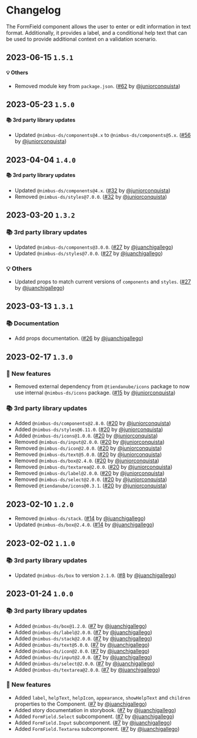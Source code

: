 # Changelog

The FormField component allows the user to enter or edit information in text format. Additionally, it provides a label, and a conditional help text that can be used to provide additional context on a validation scenario.

## 2023-06-15 `1.5.1`

#### 💡 Others

- Removed module key from `package.json`. ([#62](https://github.com/TiendaNube/nimbus-patterns/pull/62) by [@juniorconquista](https://github.com/juniorconquista))

## 2023-05-23 `1.5.0`

#### 📚 3rd party library updates

- Updated `@nimbus-ds/components@4.x` to `@nimbus-ds/components@5.x`. ([#56](https://github.com/TiendaNube/nimbus-patterns/pull/56) by [@juniorconquista](https://github.com/juniorconquista))

## 2023-04-04 `1.4.0`

#### 📚 3rd party library updates

- Updated `@nimbus-ds/components@4.x`. ([#32](https://github.com/TiendaNube/nimbus-patterns/pull/32) by [@juniorconquista](https://github.com/juniorconquista))
- Removed `@nimbus-ds/styles@7.0.0`. ([#32](https://github.com/TiendaNube/nimbus-patterns/pull/32) by [@juniorconquista](https://github.com/juniorconquista))

## 2023-03-20 `1.3.2`

### 📚 3rd party library updates

- Updated `@nimbus-ds/components@3.0.0`. ([#27](https://github.com/TiendaNube/nimbus-patterns/pull/27) by [@juanchigallego](https://github.com/juanchigallego))
- Updated `@nimbus-ds/styles@7.0.0`. ([#27](https://github.com/TiendaNube/nimbus-patterns/pull/27) by [@juanchigallego](https://github.com/juanchigallego))

### 💡 Others

- Updated props to match current versions of `components` and `styles`. ([#27](https://github.com/TiendaNube/nimbus-patterns/pull/27) by [@juanchigallego](https://github.com/juanchigallego))

## 2023-03-13 `1.3.1`

### 📚 Documentation

- Add props documentation. ([#26](https://github.com/TiendaNube/nimbus-patterns/pull/26) by [@juanchigallego](https://github.com/juanchigallego))

## 2023-02-17 `1.3.0`

### 🎉 New features

- Removed external dependency from `@tiendanube/icons` package to now use internal `@nimbus-ds/icons` package. ([#15](https://github.com/TiendaNube/nimbus-design-system/pull/#15) by [@juniorconquista](https://github.com/juniorconquista))

### 📚 3rd party library updates

- Added `@nimbus-ds/components@2.8.0`. ([#20](https://github.com/TiendaNube/nimbus-patterns/pull/20) by [@juniorconquista](https://github.com/juniorconquista))
- Added `@nimbus-ds/styles@6.11.0`. ([#20](https://github.com/TiendaNube/nimbus-patterns/pull/20) by [@juniorconquista](https://github.com/juniorconquista))
- Added `@nimbus-ds/icons@1.0.0`. ([#20](https://github.com/TiendaNube/nimbus-patterns/pull/20) by [@juniorconquista](https://github.com/juniorconquista))
- Removed `@nimbus-ds/input@2.0.0`. ([#20](https://github.com/TiendaNube/nimbus-patterns/pull/20) by [@juniorconquista](https://github.com/juniorconquista))
- Removed `@nimbus-ds/icon@2.0.0`. ([#20](https://github.com/TiendaNube/nimbus-patterns/pull/20) by [@juniorconquista](https://github.com/juniorconquista))
- Removed `@nimbus-ds/text@5.0.0`. ([#20](https://github.com/TiendaNube/nimbus-patterns/pull/20) by [@juniorconquista](https://github.com/juniorconquista))
- Removed `@nimbus-ds/box@2.4.0`. ([#20](https://github.com/TiendaNube/nimbus-patterns/pull/20) by [@juniorconquista](https://github.com/juniorconquista))
- Removed `@nimbus-ds/textarea@2.0.0`. ([#20](https://github.com/TiendaNube/nimbus-patterns/pull/20) by [@juniorconquista](https://github.com/juniorconquista))
- Removed `@nimbus-ds/label@2.0.0`. ([#20](https://github.com/TiendaNube/nimbus-patterns/pull/20) by [@juniorconquista](https://github.com/juniorconquista))
- Removed `@nimbus-ds/select@2.0.0`. ([#20](https://github.com/TiendaNube/nimbus-patterns/pull/20) by [@juniorconquista](https://github.com/juniorconquista))
- Removed `@tiendanube/icons@0.3.1`. ([#20](https://github.com/TiendaNube/nimbus-patterns/pull/20) by [@juniorconquista](https://github.com/juniorconquista))

## 2023-02-10 `1.2.0`

- Removed `@nimbus-ds/stack`. ([#14](https://github.com/TiendaNube/nimbus-patterns/pull/14) by [@juanchigallego](https://github.com/juanchigallego))
- Updated `@nimbus-ds/box@2.4.0`. ([#14](https://github.com/TiendaNube/nimbus-patterns/pull/14) by [@juanchigallego](https://github.com/juanchigallego))

## 2023-02-02 `1.1.0`

### 📚 3rd party library updates

- Updated `@nimbus-ds/box` to version `2.1.0`. ([#8](https://github.com/TiendaNube/nimbus-patterns/pull/8) by [@juanchigallego](https://github.com/juanchigallego))

## 2023-01-24 `1.0.0`

### 📚 3rd party library updates

- Added `@nimbus-ds/box@1.2.0`. ([#7](https://github.com/TiendaNube/nimbus-patterns/pull/7) by [@juanchigallego](https://github.com/juanchigallego))
- Added `@nimbus-ds/label@2.0.0`. ([#7](https://github.com/TiendaNube/nimbus-patterns/pull/7) by [@juanchigallego](https://github.com/juanchigallego))
- Added `@nimbus-ds/stack@2.0.0`. ([#7](https://github.com/TiendaNube/nimbus-patterns/pull/7) by [@juanchigallego](https://github.com/juanchigallego))
- Added `@nimbus-ds/text@5.0.0`. ([#7](https://github.com/TiendaNube/nimbus-patterns/pull/7) by [@juanchigallego](https://github.com/juanchigallego))
- Added `@nimbus-ds/icon@2.0.0`. ([#7](https://github.com/TiendaNube/nimbus-patterns/pull/7) by [@juanchigallego](https://github.com/juanchigallego))
- Added `@nimbus-ds/input@2.0.0`. ([#7](https://github.com/TiendaNube/nimbus-patterns/pull/7) by [@juanchigallego](https://github.com/juanchigallego))
- Added `@nimbus-ds/select@2.0.0`. ([#7](https://github.com/TiendaNube/nimbus-patterns/pull/7) by [@juanchigallego](https://github.com/juanchigallego))
- Added `@nimbus-ds/textarea@2.0.0`. ([#7](https://github.com/TiendaNube/nimbus-patterns/pull/7) by [@juanchigallego](https://github.com/juanchigallego))

### 🎉 New features

- Added `label`, `helpText`, `helpIcon`, `appearance`, `showHelpText` and `children` properties to the Component. ([#7](https://github.com/TiendaNube/nimbus-patterns/pull/7) by [@juanchigallego](https://github.com/juanchigallego))
- Added story documentation in storybook. ([#7](https://github.com/TiendaNube/nimbus-patterns/pull/7) by [@juanchigallego](https://github.com/juanchigallego))
- Added `FormField.Select` subcomponent. ([#7](https://github.com/TiendaNube/nimbus-patterns/pull/7) by [@juanchigallego](https://github.com/juanchigallego))
- Added `FormField.Input` subcomponent. ([#7](https://github.com/TiendaNube/nimbus-patterns/pull/7) by [@juanchigallego](https://github.com/juanchigallego))
- Added `FormField.Textarea` subcomponent. ([#7](https://github.com/TiendaNube/nimbus-patterns/pull/7) by [@juanchigallego](https://github.com/juanchigallego))
